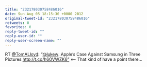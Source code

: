 ```yaml
---
title: "232178030758486016"
date: Sun Aug 05 18:15:30 +0000 2012
original-tweet-id: "232178030758486016"
retweets: 0
favorites: 0
reply-tweet-id: ""
reply-user-id: ""
reply-user-screen-name: ""
---
```

RT <a href="https://twitter.com/TomALloyd">@TomALloyd</a>: “<a href="https://twitter.com/lukew">@lukew</a>: Apple’s Case Against Samsung in Three Pictures http://t.co/h6OVWZK6”
&lt;— That kind of have a point there...
